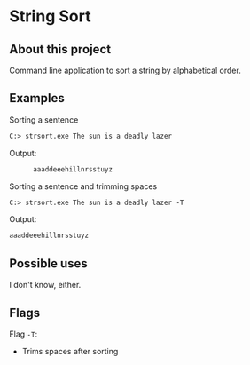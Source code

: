# String Sort

## About this project

Command line application to sort a string by alphabetical order.

## Examples

Sorting a sentence

```ps
C:> strsort.exe The sun is a deadly lazer
```

Output:

```ps
      aaaddeeehillnrsstuyz
```

Sorting a sentence and trimming spaces

```ps
C:> strsort.exe The sun is a deadly lazer -T
```

Output:

```ps
aaaddeeehillnrsstuyz
```

## Possible uses

I don't know, either.

## Flags

Flag `-T`:

- Trims spaces after sorting
